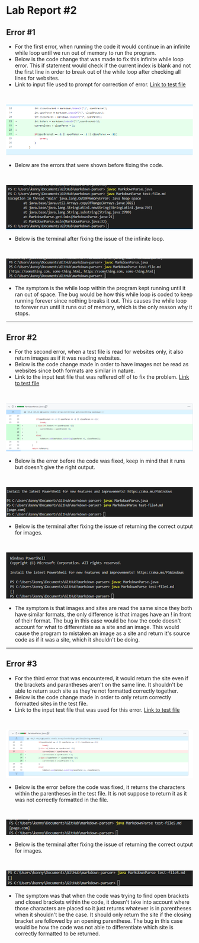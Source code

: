 # Lab Report #2

## Error #1
* For the first error, when running the code it would continue in an infinite while loop until we run out of memory to run the program.
* Below is the code change that was made to fix this infinite while loop error. This if statement would check if the current index is blank and not the first line in order to break out of the while loop after checking all lines for websites.
* Link to input file used to prompt for correction of error. [Link to test file](https://github.com/redagent750/markdown-parser/blob/main/test-file.md)
<br/>

![Image](error1codechange.png)

* Below are the errors that were shown before fixing the code.
<br/>

![Image](terminal1error.png)

* Below is the terminal after fixing the issue of the infinite loop.
<br/>

![Image](error1fixed.png)

* The symptom is the while loop within the program kept running until it ran out of space. The bug would be how this while loop is coded to keep running forever since nothing breaks it out. This causes the while loop to forever run until it runs out of memory, which is the only reason why it stops. 

---
## Error #2
* For the second error, when a test file is read for websites only, it also return images as if it was reading websites.
* Below is the code change made in order to have images not be read as websites since both formats are similar in nature.
* Link to the input test file that was reffered off of to fix the problem. [Link to test file](https://github.com/redagent750/markdown-parser/blob/main/test-file4.md)
<br/>

![Image](codefix2.png)

* Below is the error before the code was fixed, keep in mind that it runs but doesn't give the right output.
<br/>

![Image](error2terminal.png)

* Below is the terminal after fixing the issue of returning the correct output for images.
<br/>

![Image](testfile4fixed.png)

* The symptom is that images and sites are read the same since they both have similar formats, the only difference is that images have an ! in front of their format. The bug in this case would be how the code doesn't account for what to differentiate as a site and an image. This would cause the program to mistaken an image as a site and return it's source code as if it was a site, which it shouldn't be doing.

---

## Error #3
* For the third error that was encountered, it would return the site even if the brackets and parantheses aren't on the same line. It shouldn't be able to return such site as they're not formatted correctly together.
* Below is the code change made in order to only return correctly formatted sites in the test file. 
* Link to the input test file that was used for this error. 
[Link to test file](https://github.com/redagent750/markdown-parser/blob/main/test-file5.md)
<br/>

![Image](errorcodechange3.png)

* Below is the error before the code was fixed, it returns the characters within the parentheses in the test file. It is not suppose to return it as it was not correctly formatted in the file.
<br/>

![Image](errortest3.png)

* Below is the terminal after fixing the issue of returning the correct output for images.
<br/>

![image](error3solved.png)

* The symptom was that when the code was trying to find open brackets and closed brackets within the code, it doesn't take into account where those characters are placed so it just returns whatever is in parentheses when it shouldn't be the case. It should only return the site if the closing bracket are followed by an opening parenthese. The bug in this case would be how the code was not able to differentiate which site is correctly formatted to be returned. 